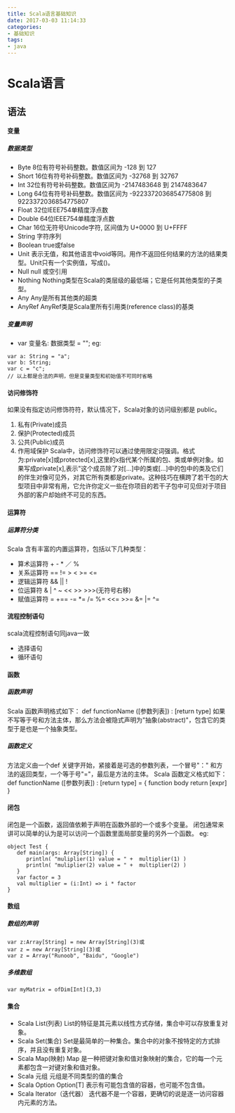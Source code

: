 ```yaml
---
title: Scala语言基础知识
date: 2017-03-03 11:14:33
categories: 
- 基础知识
tags:
- java
---
```


# Scala语言

## 语法

#### 变量

##### 数据类型

- Byte	8位有符号补码整数。数值区间为 -128 到 127
- Short	16位有符号补码整数。数值区间为 -32768 到 32767
- Int	32位有符号补码整数。数值区间为 -2147483648 到 2147483647
- Long	64位有符号补码整数。数值区间为 -9223372036854775808 到 9223372036854775807
- Float	32位IEEE754单精度浮点数
- Double	64位IEEE754单精度浮点数
- Char	16位无符号Unicode字符, 区间值为 U+0000 到 U+FFFF
- String	字符序列
- Boolean	true或false
- Unit	表示无值，和其他语言中void等同。用作不返回任何结果的方法的结果类型。Unit只有一个实例值，写成()。
- Null	null 或空引用
- Nothing	Nothing类型在Scala的类层级的最低端；它是任何其他类型的子类型。
- Any	Any是所有其他类的超类
- AnyRef	AnyRef类是Scala里所有引用类(reference class)的基类

##### 变量声明

- var 变量名: 数据类型 = "";
 eg:
 ```
 var a: String = "a";
 var b: String;
 var c = "c";
 // 以上都是合法的声明，但是变量类型和初始值不可同时省略
 ``` 

#### 访问修饰符

如果没有指定访问修饰符符，默认情况下，Scala对象的访问级别都是 public。

 1. 私有(Private)成员
 2. 保护(Protected)成员
 3. 公共(Public)成员
 4. 作用域保护 Scala中，访问修饰符可以通过使用限定词强调。格式为:private[x]或protected[x],这里的x指代某个所属的包、类或单例对象。如果写成private[x],表示"这个成员除了对[…]中的类或[…]中的包中的类及它们的伴生对像可见外，对其它所有类都是private。这种技巧在横跨了若干包的大型项目中非常有用，它允许你定义一些在你项目的若干子包中可见但对于项目外部的客户却始终不可见的东西。

#### 运算符

##### 运算符分类

Scala 含有丰富的内置运算符，包括以下几种类型：
- 算术运算符 + - * ／ %
- 关系运算符 == != > < >= <=
- 逻辑运算符 && || !
- 位运算符 & | ^ ~ << >> >>>(无符号右移)
- 赋值运算符 = +== -= *= /= %= <<= >>= &= |= ^=

#### 流程控制语句

scala流程控制语句同java一致
- 选择语句
- 循环语句

#### 函数

##### 函数声明

Scala 函数声明格式如下：
def functionName ([参数列表]) : [return type]
如果不写等于号和方法主体，那么方法会被隐式声明为"抽象(abstract)"，包含它的类型于是也是一个抽象类型。

##### 函数定义

方法定义由一个def 关键字开始，紧接着是可选的参数列表，一个冒号"：" 和方法的返回类型，一个等于号"="，最后是方法的主体。
Scala 函数定义格式如下：
def functionName ([参数列表]) : [return type] = {
   function body
   return [expr]
}

#### 闭包

闭包是一个函数，返回值依赖于声明在函数外部的一个或多个变量。
闭包通常来讲可以简单的认为是可以访问一个函数里面局部变量的另外一个函数。
eg:
```
object Test {  
   def main(args: Array[String]) {  
      println( "muliplier(1) value = " +  multiplier(1) )  
      println( "muliplier(2) value = " +  multiplier(2) )  
   }  
   var factor = 3  
   val multiplier = (i:Int) => i * factor  
}  
```

#### 数组

##### 数组的声明

```
var z:Array[String] = new Array[String](3)或
var z = new Array[String](3)或
var z = Array("Runoob", "Baidu", "Google")
```

##### 多维数组

```
var myMatrix = ofDim[Int](3,3)
```

#### 集合

- Scala List(列表)
List的特征是其元素以线性方式存储，集合中可以存放重复对象。
- Scala Set(集合)
Set是最简单的一种集合。集合中的对象不按特定的方式排序，并且没有重复对象。
- Scala Map(映射)
Map 是一种把键对象和值对象映射的集合，它的每一个元素都包含一对键对象和值对象。
- Scala 元组
元组是不同类型的值的集合
- Scala Option
Option[T] 表示有可能包含值的容器，也可能不包含值。
- Scala Iterator（迭代器）
迭代器不是一个容器，更确切的说是逐一访问容器内元素的方法。
